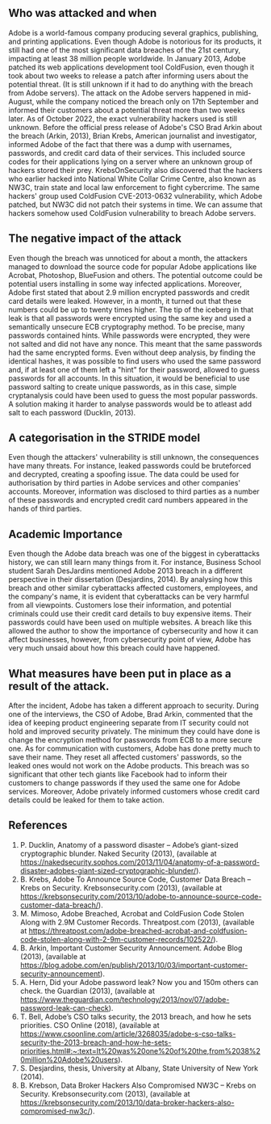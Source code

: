 ## Who was attacked and when

Adobe is a world-famous company producing several graphics, publishing, and printing applications. Even though Adobe is notorious for its products, it still had one of the most significant data breaches of the 21st century, impacting at least 38 million people worldwide. 
In January 2013, Adobe patched its web applications development tool ColdFusion, even though it took about two weeks to release a patch after informing users about the potential threat. (It is still unknown if it had to do anything with the breach from Adobe servers). The attack on the Adobe servers happened in mid-August, while the company noticed the breach only on 17th September and informed their customers about a potential threat more than two weeks later. As of October 2022, the exact vulnerability hackers used is still unknown. Before the official press release of Adobe's CSO Brad Arkin about the breach (Arkin, 2013), Brian Krebs, American journalist and investigator, informed Adobe of the fact that there was a dump with usernames, passwords, and credit card data of their services. This included source codes for their applications lying on a server where an unknown group of hackers stored their prey. KrebsOnSecurity also discovered that the hackers who earlier hacked into National White Collar Crime Centre, also known as NW3C, train state and local law enforcement to fight cybercrime. The same hackers' group used ColdFusion CVE-2013-0632 vulnerability, which Adobe patched, but NW3C did not patch their systems in time. We can assume that hackers somehow used ColdFusion vulnerability to breach Adobe servers. 

## The negative impact of the attack

Even though the breach was unnoticed for about a month, the attackers managed to download the source code for popular Adobe applications like Acrobat, Photoshop, BlueFusion and others. The potential outcome could be potential users installing in some way infected applications. Moreover, Adobe first stated that about 2.9 million encrypted passwords and credit card details were leaked. However, in a month, it turned out that these numbers could be up to twenty times higher. The tip of the iceberg in that leak is that all passwords were encrypted using the same key and used a semantically unsecure ECB cryptography method. To be precise, many passwords contained hints. While passwords were encrypted, they were not salted and did not have any nonce. This meant that the same passwords had the same encrypted forms. Even without deep analysis, by finding the identical hashes, it was possible to find users who used the same password and, if at least one of them left a "hint" for their password, allowed to guess passwords for all accounts. In this situation, it would be beneficial to use password salting to create unique passwords, as in this case, simple cryptanalysis could have been used to guess the most popular passwords. A solution making it harder to analyse passwords would be to atleast add salt to each password (Ducklin, 2013). 

## A categorisation in the STRIDE model

Even though the attackers' vulnerability is still unknown, the consequences have many threats.
For instance, leaked passwords could be bruteforced and decrypted, creating a spoofing issue. The data could be used for authorisation by third parties in Adobe services and other companies' accounts. Moreover, information was disclosed to third parties as a number of these passwords and encrypted credit card numbers appeared in the hands of third parties. 

## Academic Importance

Even though the Adobe data breach was one of the biggest in cyberattacks history, we can still learn many things from it. For instance, Business School student Sarah DesJardins mentioned Adobe 2013 breach in a different perspective in their dissertation (Desjardins, 2014). By analysing how this breach and other similar cyberattacks affected customers, employees, and the company's name, it is evident that cyberattacks can be very harmful from all viewpoints. Customers lose their information, and potential criminals could use their credit card details to buy expensive items. Their passwords could have been used on multiple websites. A breach like this allowed the author to show the importance of cybersecurity and how it can affect businesses, however, from cybersecurity point of view, Adobe has very much unsaid about how this breach could have happened.


## What measures have been put in place as a result of the attack.

After the incident, Adobe has taken a different approach to security. During one of the interviews, the CSO of Adobe, Brad Arkin, commented that the idea of keeping product engineering separate from IT security could not hold and improved security privately. The minimum they could have done is change the encryption method for passwords from ECB to a more secure one. 
As for communication with customers, Adobe has done pretty much to save their name. They reset all affected customers' passwords, so the leaked ones would not work on the Adobe products. This breach was so significant that other tech giants like Facebook had to inform their customers to change passwords if they used the same one for Adobe services. Moreover, Adobe privately informed customers whose credit card details could be leaked for them to take action.

## References

1. P. Ducklin, Anatomy of a password disaster – Adobe’s giant-sized cryptographic blunder. Naked Security (2013), (available at https://nakedsecurity.sophos.com/2013/11/04/anatomy-of-a-password-disaster-adobes-giant-sized-cryptographic-blunder/).
2. B. Krebs, Adobe To Announce Source Code, Customer Data Breach – Krebs on Security. Krebsonsecurity.com (2013), (available at https://krebsonsecurity.com/2013/10/adobe-to-announce-source-code-customer-data-breach/).
3. M. Mimoso, Adobe Breached, Acrobat and ColdFusion Code Stolen Along with 2.9M Customer Records. Threatpost.com (2013), (available at https://threatpost.com/adobe-breached-acrobat-and-coldfusion-code-stolen-along-with-2-9m-customer-records/102522/).
4. B. Arkin, Important Customer Security Announcement. Adobe Blog (2013), (available at https://blog.adobe.com/en/publish/2013/10/03/important-customer-security-announcement).
5. A. Hern, Did your Adobe password leak? Now you and 150m others can check. the Guardian (2013), (available at https://www.theguardian.com/technology/2013/nov/07/adobe-password-leak-can-check).
6. T. Bell, Adobe’s CSO talks security, the 2013 breach, and how he sets priorities. CSO Online (2018), (available at https://www.csoonline.com/article/3268035/adobe-s-cso-talks-security-the-2013-breach-and-how-he-sets-priorities.html#:~:text=It%20was%20one%20of%20the,from%2038%20million%20Adobe%20users).
7. S. Desjardins, thesis, University at Albany, State University of New York (2014).
8. B. Krebson, Data Broker Hackers Also Compromised NW3C – Krebs on Security. Krebsonsecurity.com (2013), (available at https://krebsonsecurity.com/2013/10/data-broker-hackers-also-compromised-nw3c/).

